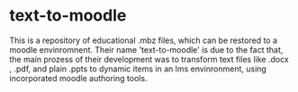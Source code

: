 # text-to-moodle
This is a repository of educational .mbz files, which can be restored to a moodle envinromnent. Their name 'text-to-moodle' is due to the fact that, the main prozess of their development was to transform text files like .docx , .pdf, and plain .ppts  to dynamic items in an lms envinronment, using incorporated moodle authoring tools. 
